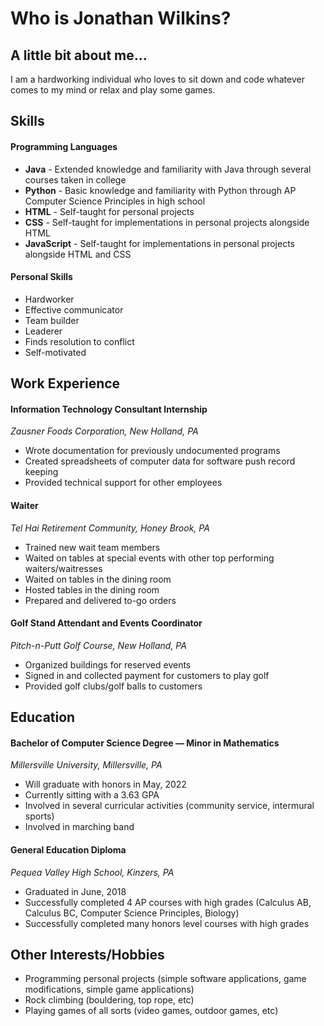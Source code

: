# Who is Jonathan Wilkins?

## A little bit about me...
   I am a hardworking individual who loves to sit down and code whatever comes to my mind or relax and play some games.

## Skills
#### Programming Languages
 * **Java** - Extended knowledge and familiarity with Java through several courses taken in college
 * **Python** - Basic knowledge and familiarity with Python through AP Computer Science Principles in high school
 * **HTML** - Self-taught for personal projects
 * **CSS** - Self-taught for implementations in personal projects alongside HTML
 * **JavaScript** - Self-taught for implementations in personal projects alongside HTML and CSS
 
#### Personal Skills
 - Hardworker
 - Effective communicator
 - Team builder
 - Leaderer
 - Finds resolution to conflict
 - Self-motivated

## Work Experience
#### Information Technology Consultant Internship
  *Zausner Foods Corporation, New Holland, PA*
  - Wrote documentation for previously undocumented programs
  - Created spreadsheets of computer data for software push record keeping
  - Provided technical support for other employees
  
#### Waiter
  *Tel Hai Retirement Community, Honey Brook, PA*
 - Trained new wait team members
 - Waited on tables at special events with other top performing waiters/waitresses
 - Waited on tables in the dining room
 - Hosted tables in the dining room
 - Prepared and delivered to-go orders
  
#### Golf Stand Attendant and Events Coordinator
  *Pitch-n-Putt Golf Course, New Holland, PA*
 - Organized buildings for reserved events
 - Signed in and collected payment for customers to play golf
 - Provided golf clubs/golf balls to customers

## Education
#### Bachelor of Computer Science Degree ― Minor in Mathematics
  *Millersville University, Millersville, PA*
 - Will graduate with honors in May, 2022
 - Currently sitting with a 3.63 GPA
 - Involved in several curricular activities (community service, intermural sports)
 - Involved in marching band
  
#### General Education Diploma
  *Pequea Valley High School, Kinzers, PA*
 - Graduated in June, 2018
 - Successfully completed 4 AP courses with high grades (Calculus AB, Calculus BC, Computer Science Principles, Biology)
 - Successfully completed many honors level courses with high grades

## Other Interests/Hobbies
  - Programming personal projects (simple software applications, game modifications, simple game applications)
  - Rock climbing (bouldering, top rope, etc)
  - Playing games of all sorts (video games, outdoor games, etc)
